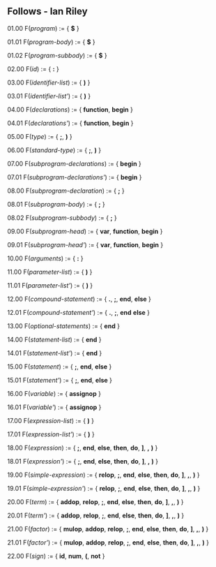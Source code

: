 ## Follows - Ian Riley

01.00 F(_program_) := {
  **$**
}

01.01 F(_program-body_) := {
  **$**
}

01.02 F(_program-subbody_) := {
  **$**
}

02.00 F(_id_) := {
  **:**
}

03.00 F(_identifier-list_) := {
  **)**
}

03.01 F(_identifier-list'_) := {
  **)**
}

04.00 F(_declarations_) := {
  **function**,
  **begin**
}

04.01 F(_declarations'_) := {
  **function**,
  **begin**
}

05.00 F(_type_) := {
  **;**,
  **)**
}

06.00 F(_standard-type_) := {
  **;**,
  **)**
}

07.00 F(_subprogram-declarations_) := {
  **begin**
}

07.01 F(_subprogram-declarations'_) := {
  **begin**
}

08.00 F(_subprogram-declaration_) := {
  **;**
}

08.01 F(_subprogram-body_) := {
  **;**
}

08.02 F(_subprogram-subbody_) := {
  **;**
}

09.00 F(_subprogram-head_) := {
  **var**,
  **function**,
  **begin**
}

09.01 F(_subprogram-head'_) := {
  **var**,
  **function**,
  **begin**
}

10.00 F(_arguments_) := {
  **:**
}

11.00 F(_parameter-list_) := {
  **)**
}

11.01 F(_parameter-list'_) := {
  **)**
}

12.00 F(_compound-statement_) := {
  **.**,
  **;**,
  **end**,
  **else**
}

12.01 F(_compound-statement'_) := {
  **.**,
  **;**,
  **end**
  **else**
}

13.00 F(_optional-statements_) := {
  **end**
}

14.00 F(_statement-list_) := {
  **end**
}

14.01 F(_statement-list'_) := {
  **end**
}

15.00 F(_statement_) := {
  **;**,
  **end**,
  **else**
}

15.01 F(_statement'_) := {
  **;**,
  **end**,
  **else**
}

16.00 F(_variable_) := {
  **assignop**
}

16.01 F(_variable'_) := {
  **assignop**
}

17.00 F(_expression-list_) := {
  **)**
}

17.01 F(_expression-list'_) := {
  **)**
}

18.00 F(_expression_) := {
  **;**,
  **end**,
  **else**,
  **then**,
  **do**,
  **]**,
  **,**
  **)**
}

18.01 F(_expression'_) := {
  **;**,
  **end**,
  **else**,
  **then**,
  **do**,
  **]**,
  **,**
  **)**
}

19.00 F(_simple-expression_) := {
  **relop**,
  **;**,
  **end**,
  **else**,
  **then**,
  **do**,
  **]**,
  **,**,
  **)**
}

19.01 F(_simple-expression'_) := {
  **relop**,
  **;**,
  **end**,
  **else**,
  **then**,
  **do**,
  **]**,
  **,**,
  **)**
}

20.00 F(_term_) := {
  **addop**,
  **relop**,
  **;**,
  **end**,
  **else**,
  **then**,
  **do**,
  **]**,
  **,**,
  **)**
}

20.01 F(_term'_) := {
  **addop**,
  **relop**,
  **;**,
  **end**,
  **else**,
  **then**,
  **do**,
  **]**,
  **,**,
  **)**
}

21.00 F(_factor_) := {
  **mulop**,
  **addop**,
  **relop**,
  **;**,
  **end**,
  **else**,
  **then**,
  **do**,
  **]**,
  **,**,
  **)**
}

21.01 F(_factor'_) := {
  **mulop**,
  **addop**,
  **relop**,
  **;**,
  **end**,
  **else**,
  **then**,
  **do**,
  **]**,
  **,**,
  **)**
}

22.00 F(_sign_) := {
  **id**,
  **num**,
  **(**,
  **not**
}
